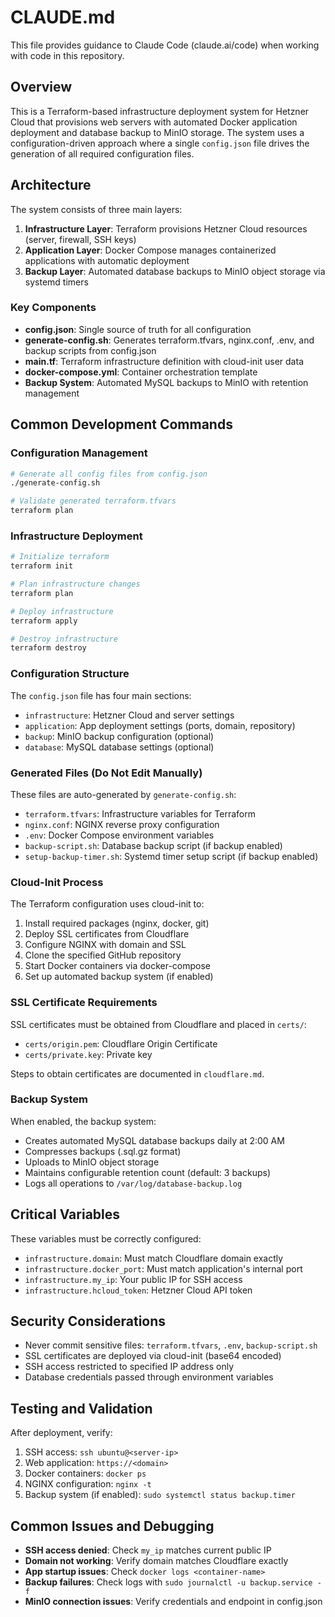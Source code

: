 # CLAUDE.md

This file provides guidance to Claude Code (claude.ai/code) when working with code in this repository.

## Overview

This is a Terraform-based infrastructure deployment system for Hetzner Cloud that provisions web servers with automated Docker application deployment and database backup to MinIO storage. The system uses a configuration-driven approach where a single `config.json` file drives the generation of all required configuration files.

## Architecture

The system consists of three main layers:

1. **Infrastructure Layer**: Terraform provisions Hetzner Cloud resources (server, firewall, SSH keys)
2. **Application Layer**: Docker Compose manages containerized applications with automatic deployment
3. **Backup Layer**: Automated database backups to MinIO object storage via systemd timers

### Key Components

- **config.json**: Single source of truth for all configuration
- **generate-config.sh**: Generates terraform.tfvars, nginx.conf, .env, and backup scripts from config.json
- **main.tf**: Terraform infrastructure definition with cloud-init user data
- **docker-compose.yml**: Container orchestration template
- **Backup System**: Automated MySQL backups to MinIO with retention management

## Common Development Commands

### Configuration Management
```bash
# Generate all config files from config.json
./generate-config.sh

# Validate generated terraform.tfvars
terraform plan
```

### Infrastructure Deployment
```bash
# Initialize terraform
terraform init

# Plan infrastructure changes
terraform plan

# Deploy infrastructure
terraform apply

# Destroy infrastructure
terraform destroy
```

### Configuration Structure

The `config.json` file has four main sections:
- `infrastructure`: Hetzner Cloud and server settings
- `application`: App deployment settings (ports, domain, repository)
- `backup`: MinIO backup configuration (optional)
- `database`: MySQL database settings (optional)

### Generated Files (Do Not Edit Manually)

These files are auto-generated by `generate-config.sh`:
- `terraform.tfvars`: Infrastructure variables for Terraform
- `nginx.conf`: NGINX reverse proxy configuration
- `.env`: Docker Compose environment variables
- `backup-script.sh`: Database backup script (if backup enabled)
- `setup-backup-timer.sh`: Systemd timer setup script (if backup enabled)

### Cloud-Init Process

The Terraform configuration uses cloud-init to:
1. Install required packages (nginx, docker, git)
2. Deploy SSL certificates from Cloudflare
3. Configure NGINX with domain and SSL
4. Clone the specified GitHub repository
5. Start Docker containers via docker-compose
6. Set up automated backup system (if enabled)

### SSL Certificate Requirements

SSL certificates must be obtained from Cloudflare and placed in `certs/`:
- `certs/origin.pem`: Cloudflare Origin Certificate
- `certs/private.key`: Private key

Steps to obtain certificates are documented in `cloudflare.md`.

### Backup System

When enabled, the backup system:
- Creates automated MySQL database backups daily at 2:00 AM
- Compresses backups (.sql.gz format)
- Uploads to MinIO object storage
- Maintains configurable retention count (default: 3 backups)
- Logs all operations to `/var/log/database-backup.log`

## Critical Variables

These variables must be correctly configured:
- `infrastructure.domain`: Must match Cloudflare domain exactly
- `infrastructure.docker_port`: Must match application's internal port
- `infrastructure.my_ip`: Your public IP for SSH access
- `infrastructure.hcloud_token`: Hetzner Cloud API token

## Security Considerations

- Never commit sensitive files: `terraform.tfvars`, `.env`, `backup-script.sh`
- SSL certificates are deployed via cloud-init (base64 encoded)
- SSH access restricted to specified IP address only
- Database credentials passed through environment variables

## Testing and Validation

After deployment, verify:
1. SSH access: `ssh ubuntu@<server-ip>`
2. Web application: `https://<domain>`
3. Docker containers: `docker ps`
4. NGINX configuration: `nginx -t`
5. Backup system (if enabled): `sudo systemctl status backup.timer`

## Common Issues and Debugging

- **SSH access denied**: Check `my_ip` matches current public IP
- **Domain not working**: Verify domain matches Cloudflare exactly
- **App startup issues**: Check `docker logs <container-name>`
- **Backup failures**: Check logs with `sudo journalctl -u backup.service -f`
- **MinIO connection issues**: Verify credentials and endpoint in config.json
